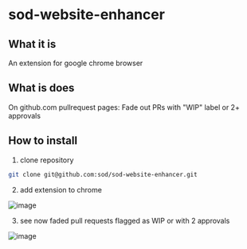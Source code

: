 # sod-website-enhancer

## What it is

An extension for google chrome browser

## What is does

On github.com pullrequest pages: Fade out PRs with "WIP" label or 2+ approvals

## How to install

1. clone repository

```bash
git clone git@github.com:sod/sod-website-enhancer.git
```

2. add extension to chrome

![image](https://cloud.githubusercontent.com/assets/905328/26727296/9be7c6de-47a6-11e7-939a-cef387914f34.png)

3. see now faded pull requests flagged as WIP or with 2 approvals

![image](https://cloud.githubusercontent.com/assets/905328/26727448/38351a5a-47a7-11e7-9d32-b64c2cc0d917.png)
